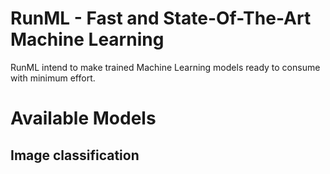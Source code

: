 # RunML - Fast and State-Of-The-Art Machine Learning

RunML intend to make trained Machine Learning models ready to consume with minimum effort.




# Available Models

## Image classification
